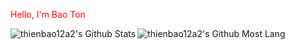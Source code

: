 <body>
  <p style="color:red";>Hello, I'm Bao Ton</p>
</body>
<img align="left" alt="thienbao12a2's Github Stats" src ="https://github-readme-stats.vercel.app/api?username=thienbao12a2&theme=gotham&show_icons=true)" />
<img align="left" alt="thienbao12a2's Github Most Lang" src = "https://github-readme-stats.vercel.app/api/top-langs/?username=thienbao12a2&layout=compact)](https://github.com/anuraghazra/github-readme-stats)" />



